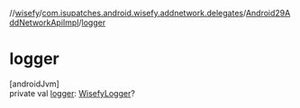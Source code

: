//[wisefy](../../../index.md)/[com.isupatches.android.wisefy.addnetwork.delegates](../index.md)/[Android29AddNetworkApiImpl](index.md)/[logger](logger.md)

# logger

[androidJvm]\
private val [logger](logger.md): [WisefyLogger](../../com.isupatches.android.wisefy.shared.logging/-wisefy-logger/index.md)?
